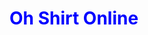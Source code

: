 
<html>
    <head>
        <meta charset="utf-12">
        <h1 style="color:blue;">Oh Shirt Online </h1>
<p style="color:red;"> </p>
   


</html>

